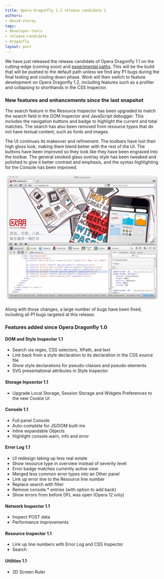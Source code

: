 ```yaml
---
title: Opera Dragonfly 1.1 release candidate 1
authors:
- david-storey
tags:
- developer-tools
- release-candidate
- dragonfly
layout: post
---
```

<p>We have just released the release candidate of Opera Dragonfly 1.1 on the cutting-edge (coming soon) and <a href="http://my.opera.com/dragonfly/blog/getting-opera-dragonfly-ready-for-opera-11/#enable">experimental paths</a>. This will be the build that will be pushed to the default path unless we find any P1 bugs during the final testing and cooling down phase. Work will then switch to feature development on Opera Dragonfly 1.2, including features such as a profiler and collapsing to shorthands in the CSS Inspector.</p>

<h3>New features and enhancements since the last snapshot</h3>

<p>The search feature in the Resource Inspector has been upgraded to match the search field in the DOM Inspector and JavaScript debugger.  This includes the navigation buttons and badge to highlight the current and total matches. The search has also been removed from resource types that do not have textual content, such as fonts and images.</p>

<p>The UI continues its makeover and refinement. The toolbars have lost their high gloss look, making them blend better with the rest of the UI. The buttons have been improved so they look like they have been engraved into the toolbar. The general smoked glass overlay style has been tweaked and polished to give it better contrast and emphasis, and the syntax highlighting for the Console has been improved. </p>

<img src="/blog/opera-dragonfly-1-1-release-candidate-1/Screen%20shot%202011-08-10%20at%2020.28.42.png" alt="" />


<p>Along with those changes, a large number of bugs have been fixed, including all P1 bugs targeted at this release.</p>

<h3>Features added since Opera Dragonfly 1.0</h3>

<h4>DOM and Style Inspector 1.1</h4>
<ul>
	<li>Search via regex, <abbr>CSS</abbr> selectors, XPath, and text</li>
	<li>Link back from a style declaration to its declaration in the <abbr>CSS</abbr> source file</li>
	<li>Show style declarations for pseudo-classes and pseudo-elements</li>
	<li>SVG presentational attributes in Style Inspector</li>
</ul>

<h4>Storage Inpsector 1.1</h4>

<ul>
	<li>Upgrade Local Storage, Session Storage and Widgets Preferences to the new Cookie UI</li>
</ul>

<h4>Console 1.1</h4>

<ul>
	<li>Full panel Console</li>
	<li>Auto-complete for JS/DOM built-ins</li>
	<li>Inline expandable Objects</li>
	<li>Highlight console.warn, info and error</li>
</ul>

<h4>Error Log 1.1</h4>

<ul>
	<li>UI redesign taking up less real estate</li>
	<li>Show resource type in overview instead of severity level</li>
	<li>Error badge matches currently active view</li>
	<li>Merged less common error types into an Other panel</li>
	<li>Link up error line to the Resource line number</li>
	<li>Replace search with filter</li>
	<li>Remove console.* entries (with option to add back)</li>
	<li>Show errors from before DFL was open (Opera 12 only)</li>
</ul>

<h4>Network Inspector 1.1</h4>

<ul>
	<li>Inspect POST data</li>
	<li>Performance improvements</li>
</ul>

<h4>Resource Inspector 1.1</h4>

<ul>
	<li>Link up line numbers with Error Log and CSS Inspector</li>
	<li>Search</li>
</ul>

<h4>Utilities 1.1</h4>

<ul>
	<li>2D Screen Ruler</li>
</ul>
